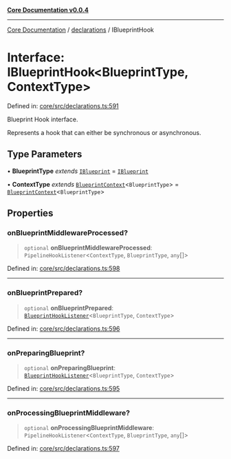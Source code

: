 [**Core Documentation v0.0.4**](../../README.md)

***

[Core Documentation](../../modules.md) / [declarations](../README.md) / IBlueprintHook

# Interface: IBlueprintHook\<BlueprintType, ContextType\>

Defined in: [core/src/declarations.ts:591](https://github.com/stonemjs/core/blob/d2167ff53d508d3a75c05f0cf962180518d3e061/src/declarations.ts#L591)

Blueprint Hook interface.

Represents a hook that can either be synchronous or asynchronous.

## Type Parameters

• **BlueprintType** *extends* [`IBlueprint`](../type-aliases/IBlueprint.md) = [`IBlueprint`](../type-aliases/IBlueprint.md)

• **ContextType** *extends* [`BlueprintContext`](BlueprintContext.md)\<`BlueprintType`\> = [`BlueprintContext`](BlueprintContext.md)\<`BlueprintType`\>

## Properties

### onBlueprintMiddlewareProcessed?

> `optional` **onBlueprintMiddlewareProcessed**: `PipelineHookListener`\<`ContextType`, `BlueprintType`, `any`[]\>

Defined in: [core/src/declarations.ts:598](https://github.com/stonemjs/core/blob/d2167ff53d508d3a75c05f0cf962180518d3e061/src/declarations.ts#L598)

***

### onBlueprintPrepared?

> `optional` **onBlueprintPrepared**: [`BlueprintHookListener`](../type-aliases/BlueprintHookListener.md)\<`BlueprintType`, `ContextType`\>

Defined in: [core/src/declarations.ts:596](https://github.com/stonemjs/core/blob/d2167ff53d508d3a75c05f0cf962180518d3e061/src/declarations.ts#L596)

***

### onPreparingBlueprint?

> `optional` **onPreparingBlueprint**: [`BlueprintHookListener`](../type-aliases/BlueprintHookListener.md)\<`BlueprintType`, `ContextType`\>

Defined in: [core/src/declarations.ts:595](https://github.com/stonemjs/core/blob/d2167ff53d508d3a75c05f0cf962180518d3e061/src/declarations.ts#L595)

***

### onProcessingBlueprintMiddleware?

> `optional` **onProcessingBlueprintMiddleware**: `PipelineHookListener`\<`ContextType`, `BlueprintType`, `any`[]\>

Defined in: [core/src/declarations.ts:597](https://github.com/stonemjs/core/blob/d2167ff53d508d3a75c05f0cf962180518d3e061/src/declarations.ts#L597)
